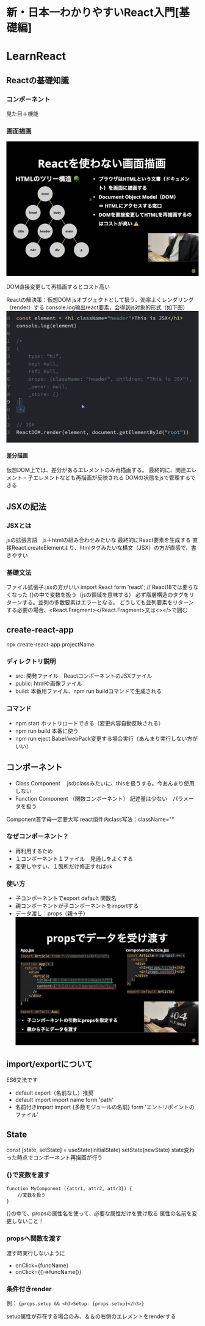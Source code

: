 # 新・日本一わかりやすいReact入門[基礎編]
# LearnReact

## Reactの基礎知識

### コンポーネント
見た目＋機能
### 画面描画
![Img](./FILES/new.md/b312c4e8.png)

DOM直接変更して再描画するとコスト高い

Reactの解決策：仮想DOM
jsオブジェクトとして扱う、効率よくレンダリング（render）する
console.log输出react要素，会得到js对象的形式（如下图）
![Img](./FILES/new.md/b6f9c1e2.png)


#### 差分描画
仮想DOM上では、差分があるエレメントのみ再描画する。
最終的に、関連エレメント・子エレメントなども再描画が反映される
DOMの状態をjsで管理するできる


## JSXの記法

### JSXとは
jsの拡張言語　js＋htmlの組み合わせみたいな
最終的にReact要素を生成する
直接React.createElementより、htmlタグみたいな構文（JSX）の方が直感で、書きやすい

### 基礎文法
ファイル拡張子.jsxの方がいい
import React form 'react'; // React18では要らなくなった
{}の中で変数を扱う（jsの領域を意味する）
必ず階層構造のタグをリターンする。並列の多数要素はエラーとなる。
どうしても並列要素をリターンする必要の場合、<React.Fragment></React.Fragment>又は<></>で囲む


## create-react-app
npx create-react-app projectName
### ディレクトリ説明
* src: 開発ファイル　ReactコンポーネントのJSXファイル
* public: htmlや画像ファイル
* build: 本番用ファイル、npm run buildコマンドで生成される

### コマンド
* npm start
    ホットリロードできる（変更内容自動反映される）
* npm run build
    本番に使う
* npm run eject
    Babel/webPack変更する場合実行（あんまり実行しない方がいい）


## コンポーネント

* Class Component　
    jsのclassみたいに、thisを扱うする。今あんまり使用しない
* Function Component （関数コンポーネント）
    記述量は少ない　パラメータを扱う

Component首字母一定要大写
react组件内class写法：className=""


### なぜコンポーネント？
* 再利用するため
* １コンポーネント１ファイル　見通しをよくする
* 変更しやすい、１箇所だけ修正すればok

### 使い方
* 子コンポーネントでexport default 関数名
* 親コンポーネントが子コンポーネントをimportする
* データ渡し：props（親→子）![Img](./FILES/new.md/cf9d34ce.png)


## import/exportについて
ES6文法です
* default export（名前なし）推奨
* default import 
    import name form 'path'
* 名前付きimport
    import {多数モジュールの名前} form 'エントリポイントのファイル'

## State

const [state, setState] = useState(initialState)
setState(newState)
state変わった時点でコンポーネント再描画が行う

### {}で変数を渡す

```
function MyComponent ({attr1, attr2, attr3}) {
    //変数を扱う
}
```
{}の中で、propsの属性名を使って、必要な属性だけを受け取る
属性の名前を変更しないこと！

### propsへ関数を渡す
渡す時実行しないように
* onClick={funcName}
* onClick={()=>funcName()}


### 条件付きrender
例：
`{props.setup && <h3>Setup: {props.setup}</h3>}`

setup属性が存在する場合のみ、＆＆の右側のエレメントをrenderする